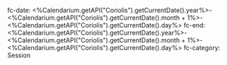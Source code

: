 
fc-date: <%Calendarium.getAPI("Coriolis").getCurrentDate().year%>-<%Calendarium.getAPI("Coriolis").getCurrentDate().month + 1%>-<%Calendarium.getAPI("Coriolis").getCurrentDate().day%>
fc-end: <%Calendarium.getAPI("Coriolis").getCurrentDate().year%>-<%Calendarium.getAPI("Coriolis").getCurrentDate().month + 1%>-<%Calendarium.getAPI("Coriolis").getCurrentDate().day%>
fc-category: Session 